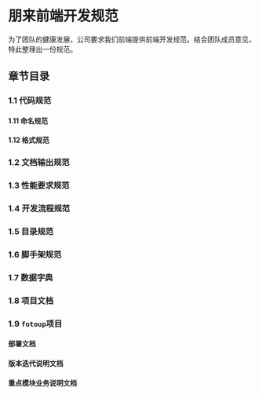 # 朋来前端开发规范
为了团队的健康发展，公司要求我们前端提供前端开发规范。结合团队成员意见，特此整理出一份规范。

## 章节目录

### 1.1 代码规范
#### 1.11 命名规范
#### 1.12 格式规范

### 1.2 文档输出规范

### 1.3 性能要求规范

### 1.4 开发流程规范

### 1.5 目录规范

### 1.6 脚手架规范

### 1.7 数据字典

### 1.8 项目文档

### 1.9 `fotoup`项目

#### 部署文档
#### 版本迭代说明文档
#### 重点模块业务说明文档
